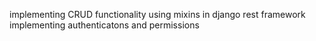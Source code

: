 implementing CRUD functionality using mixins in django rest framework
implementing authenticatons and permissions
